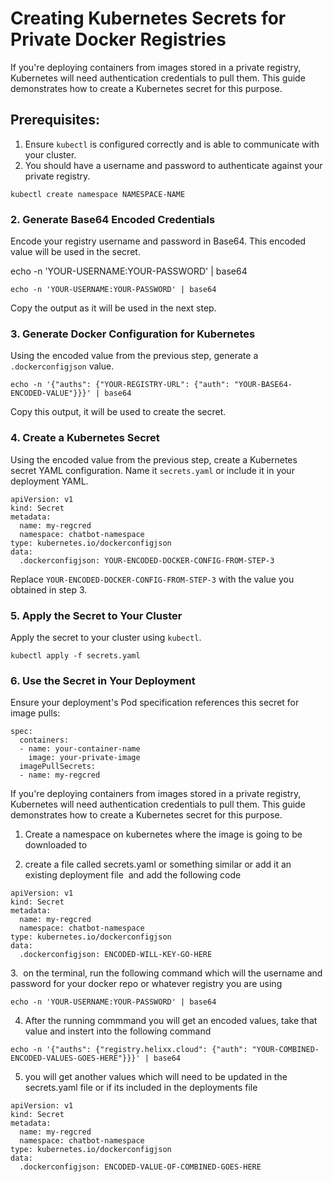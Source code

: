 # Creating Kubernetes Secrets for Private Docker Registries

If you're deploying containers from images stored in a private registry, Kubernetes will need authentication credentials to pull them. This guide demonstrates how to create a Kubernetes secret for this purpose.

## Prerequisites:

1.  Ensure `kubectl` is configured correctly and is able to communicate with your cluster.
2.  You should have a username and password to authenticate against your private registry.

```
kubectl create namespace NAMESPACE-NAME
```

### 2. Generate Base64 Encoded Credentials

Encode your registry username and password in Base64. This encoded value will be used in the secret.

echo -n 'YOUR-USERNAME:YOUR-PASSWORD' | base64 

```
echo -n 'YOUR-USERNAME:YOUR-PASSWORD' | base64
```

Copy the output as it will be used in the next step.

### 3. Generate Docker Configuration for Kubernetes

Using the encoded value from the previous step, generate a `.dockerconfigjson` value.

```
echo -n '{"auths": {"YOUR-REGISTRY-URL": {"auth": "YOUR-BASE64-ENCODED-VALUE"}}}' | base64
```

Copy this output, it will be used to create the secret.

### 4. Create a Kubernetes Secret

Using the encoded value from the previous step, create a Kubernetes secret YAML configuration. Name it `secrets.yaml` or include it in your deployment YAML.

```
apiVersion: v1
kind: Secret
metadata:
  name: my-regcred
  namespace: chatbot-namespace
type: kubernetes.io/dockerconfigjson
data:
  .dockerconfigjson: YOUR-ENCODED-DOCKER-CONFIG-FROM-STEP-3
```

Replace `YOUR-ENCODED-DOCKER-CONFIG-FROM-STEP-3` with the value you obtained in step 3.

### 5. Apply the Secret to Your Cluster

Apply the secret to your cluster using `kubectl`.

```
kubectl apply -f secrets.yaml
```

### 6. Use the Secret in Your Deployment

Ensure your deployment's Pod specification references this secret for image pulls:

```
spec:
  containers:
  - name: your-container-name
    image: your-private-image
  imagePullSecrets:
  - name: my-regcred
```

If you're deploying containers from images stored in a private registry, Kubernetes will need authentication credentials to pull them. This guide demonstrates how to create a Kubernetes secret for this purpose.

1. Create a namespace on kubernetes where the image is going to be downloaded to 

2. create a file called secrets.yaml or something similar or add it an existing deployment file  and add the following code 

```
apiVersion: v1
kind: Secret
metadata:
  name: my-regcred
  namespace: chatbot-namespace
type: kubernetes.io/dockerconfigjson
data:
  .dockerconfigjson: ENCODED-WILL-KEY-GO-HERE
```

3.  on the terminal, run the following command which will the username and password for your docker repo or whatever registry you are using 

```
echo -n 'YOUR-USERNAME:YOUR-PASSWORD' | base64
```

4. After the running commmand you will get an encoded values, take that value and instert into the following command 

```
echo -n '{"auths": {"registry.helixx.cloud": {"auth": "YOUR-COMBINED-ENCODED-VALUES-GOES-HERE"}}}' | base64
```

5. you will get another values which will need to be updated in the secrets.yaml file or if its included in the deployments file 

```
apiVersion: v1
kind: Secret
metadata:
  name: my-regcred
  namespace: chatbot-namespace
type: kubernetes.io/dockerconfigjson
data:
  .dockerconfigjson: ENCODED-VALUE-OF-COMBINED-GOES-HERE
```